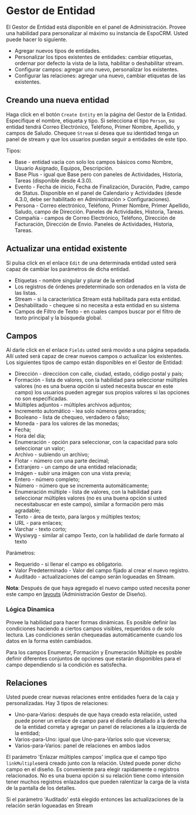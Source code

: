# Gestor de Entidad

El Gestor de Entidad está disponible en el panel de Administración. Provee una habilidad para personalizar al máximo su instancia de EspoCRM. Usted puede hacer lo siguiente. 

* Agregar nuevos tipos de entidades.
* Personalizar los tipos existentes de entidades: cambiar etiquetas, ordernar por defecto la vista de la lista, habilitar o deshabilitar stream. 
* Configurar campos: agregar uno nuevo, personalizar los existentes.
* Configurar las relaciones: agregar una nuevo, cambiar etiquetas de las existentes.

## Creando una nueva entidad

Haga click en el botón `Create Entity` en la página del Gestor de la Entidad. Especifique el nombre, etiqueta y tipo. Si selecciona el tipo `Person`, su entidad tendrá Correo Electrónico, Teléfono, Primer Nombre, Apellido, y  campos de Saludo. Chequee `Stream` si desea que su identidad tenga un panel de stream y que los usuarios puedan seguir a entidades de este tipo.    

Tipos:

* Base - entidad vacìa con solo los campos básicos como Nombre, Usuario Asignado, Equipos, Descripción.
* Base Plus - igual que Base pero con paneles de Actividades, Historia, Tareas (disponible desde 4.3.0).
* Evento - Fecha de inicio, Fecha de Finalización, Duración, Padre, campo de Status. Disponible en el panel de Calendario y Actividades (desde 4.3.0, debe ser habilitado en Administración > Configuraciones).
* Persona - Correo electrónico, Teléfono, Primer Nombre, Primer Apellido, Saludo, campo de Dirección. Paneles de Actividades, Historia, Tareas.
* Compañía - campos de Correo Electrónico, Teléfono, Dirección de Facturación, Dirección de Envio. Paneles de Actividades, Historia, Tareas. 

## Actualizar una entidad existente

Si pulsa click en el enlace `Edit` de una determinada entidad usted será capaz de cambiar los parámetros de dicha entidad. 

* Etiquetas - nombre singular y plurar de la entidad
* Los registros de órdenes predeterminado son ordenados en la vista de las listas.
* Stream - si la característica Stream está habilitada para esta entidad.
* Deshabilitado - chequee si no necesita a esta entidad en su sistema
* Campos de Filtro de Texto - en cuales campos buscar por el filtro de texto principal y la búsqueda global. 

## Campos

Al darle click en el enlace `Fields` usted será movido a una página sepadada. Allí usted será capaz de crear nuevos campos o actualizar los existentes. Los siguientes tipos de campo están disponibles en el Gestor de Entidad:

* Dirección - direccióon con calle, ciudad, estado, código postal y país;
* Formación - lista de valores, con la habilidad para seleccionar múltiples valores (no es una buena opción si usted necesita buscar en este campo) los usuarios pueden agregar sus propios valores si las opciones no son específicadas.  
* Múltiples adjuntos - múltiples archivos adjuntos;
* Incremento automático - lea solo números generados;
* Booleano - lista de chequeo, verdadero o falso; 
* Moneda - para los valores de las monedas;
* Fecha; 
* Hora del día;
* Enumeración - opción para seleccionar, con la capacidad para solo seleccionar un valor;
* Archivo - subiendo un archivo;
* Flotar - número con una parte decimal; 
* Extranjero - un campo de una entidad relacionada;
* Imágen - subir una imágen con una vista previa;
* Entero - número completo;
* Número - número que se incrementa automáticamente;
* Enumeración múltiple - lista de valores, con la habilidad para seleccionar múltiples valores (no es una buena opción si usted necesitabuscar en este campo), similar a formación pero más agradable;
* Texto - área de texto, para largos y múltiples textos;
* URL - para enlaces;
* Varchar - texto corto;
* Wysiwyg - similar al campo Texto, con la habilidad de darle formato al texto

Parámetros:
* Requerido - si llenar el campo es obligatorio.
* Valor Predeterminado - Valor del campo fijado al crear el nuevo registro.
* Auditado - actualizaciones del campo serán logueadas en Stream. 

**Nota**: Después de que haya agregado el nuevo campo usted necesita poner este campo en [layouts](layout-manager.md) (Administración Gestor de Diseño).

### Lógica Dinamica

Provee la habilidad para hacer formas dinámicas. Es posible definir las condiciones haciendo a ciertos campos visibles, requeridos o de solo lectura. Las condiciones serán chequeadas automáticamente cuando los datos en la forma estén cambiados.

Para los campos Enumerar, Formación y Enumeración Múltiple es posble definir diferentes conjuntos de opciones que estarán disponibles para el campo dependiendo si la condición es satisfecha.

## Relaciones

Usted puede crear nuevas relaciones entre entidades fuera de la caja y personalizadas. Hay 3 tipos de relaciones: 

* Uno-para-Varios: después de que haya creado esta relación, usted puede poner un enlace de campo para el diseño detallado a la derecha de la entidad correta y agregar un panel de relaciones a la izquierda de la entidad; 
* Varios-para-Uno: igual que Uno-para-Varios solo que viceversa;
* Varios-para-Varios: panel de relaciones en ambos lados

El parámetro 'Enlazar múltiples campos' implica que el campo tipo `linkMultiple`será creado junto con la relación. Usted puede poner dicho campo en el diseño. Es conveniente para elegir rapidamente o registros relacionados. No es una buena opción si su relación tiene como intensión tener muchos registros enlazados que pueden ralentizar la carga de la vista de la pantalla de los detalles. 

Si el parámetro 'Auditado' está elegido entonces las actualizaciones de la relación serán logueadas en Stream


